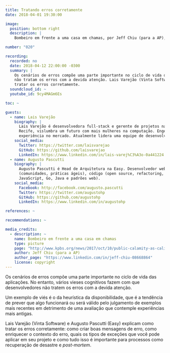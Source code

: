 ```yaml
---
title: Tratando erros corretamente
date: 2018-04-01 19:30:00

image:
  position: bottom right
  description: |
    Bombeiro em frente a uma casa em chamas, por Jeff Chiu (para a AP), todos os direitos reservados.

number: "020"

recording:
  recorded: no
  date: 2018-04-12 22:00:00 -0300
  summary: |
    Os cenários de erros compõe uma parte importante no ciclo de vida das aplicações. No entanto, muitos desenvolvedores
    não tratam os erros com a devida atenção. Lais Varejão (Vinta Software) e Augusto Pascutti (Easy) explicam como
    tratar os erros corretamente.
  soundcloud_id: ~
  youtube_id: 9cy4MAGm6Es

toc: ~

guests:
  - name: Lais Varejão
    biography: |
      Lais Varejão é desenvolvedora full-stack e gerente de projetos na Vinta Software. Organizadora do Django Girls
      Recife, vislumbra um futuro com mais mulheres na computação. Engenheira de Software por formação, tem 6 anos de
      experiência no mercado. Atualmente lidera uma equipe de desenvolvimento onde aplica metodologias ágeis.
    social_media:
      Twitter: https://twitter.com/laisvarejao
      GitHub: https://github.com/laisvarejao
      LinkedIn: https://www.linkedin.com/in/lais-varej%C3%A3o-0a441224
  - name: Augusto Pascutti
    biography: |
      Augusto Pascutti é Head de Arquitetura na Easy. Desenvolvedor web há mais de 10 anos, é apaixonado sobre pessoas
      (comunidades, práticas ágeis), código (open source, refactoring, Integração Contínua) e linguagens (PHP,
      JavaScript, Go, Java e padrões web).
    social_media:
      Facebook: http://facebook.com/augusto.pascutti
      Twitter: https://twitter.com/augustohp
      GitHub: https://github.com/augustohp
      LinkedIn: https://www.linkedin.com/in/augustohp

references: ~

recommendations: ~

media_credits:
  - description: ~
    name: Bombeiro em frente a uma casa em chamas
    type: picture
    page: "http://www.kpbs.org/news/2017/oct/10/public-calamity-as-california-wildfires-leave"
    author: Jeff Chiu (para a AP)
    author_page: "https://www.linkedin.com/in/jeff-chiu-08668864"
    license: copyright
---
```


Os cenários de erros compõe uma parte importante no ciclo de vida das aplicações. No entanto, vários vieses cognitivos
fazem com que desenvolvedores não tratem os erros com a devida atenção.

Um exemplo de viés é o da heurística da disponibilidade, que é a tendência de prever que algo funcionará ou será válido
pelo julgamento de exemplos mais recentes em detrimento de uma avaliação que contemple experiências mais antigas.

Lais Varejão (Vinta Software) e Augusto Pascutti (Easy) explicam como tratar os erros corretamente: como criar boas
mensagens de erro, como enriquecer o contexto do erro, quais os tipos de exceções que você pode aplicar em seu projeto
e como tudo isso é importante para processos como recuperação de desastre e *post-mortem*.
